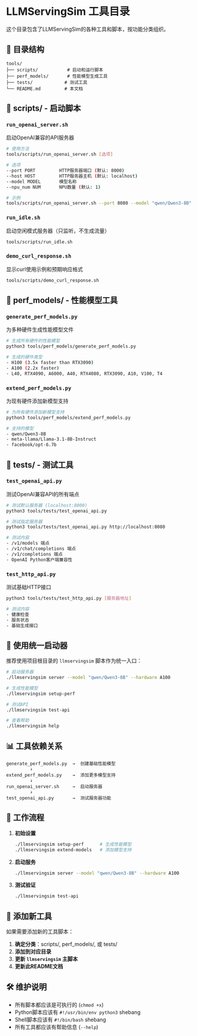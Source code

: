 # LLMServingSim 工具目录

这个目录包含了LLMServingSim的各种工具和脚本，按功能分类组织。

## 📁 目录结构

```
tools/
├── scripts/           # 启动和运行脚本
├── perf_models/       # 性能模型生成工具
├── tests/            # 测试工具
└── README.md         # 本文档
```

## 🚀 scripts/ - 启动脚本

### `run_openai_server.sh`
启动OpenAI兼容的API服务器

```bash
# 使用方法
tools/scripts/run_openai_server.sh [选项]

# 选项
--port PORT         HTTP服务器端口 (默认: 8000)
--host HOST         HTTP服务器主机 (默认: localhost)  
--model MODEL       模型名称
--npu_num NUM       NPU数量 (默认: 1)

# 示例
tools/scripts/run_openai_server.sh --port 8080 --model "qwen/Qwen3-8B" --hardware A100
```

### `run_idle.sh`
启动空闲模式服务器（只监听，不生成流量）

```bash
tools/scripts/run_idle.sh
```

### `demo_curl_response.sh`
显示curl使用示例和预期响应格式

```bash
tools/scripts/demo_curl_response.sh
```

## 🔧 perf_models/ - 性能模型工具

### `generate_perf_models.py`
为多种硬件生成性能模型文件

```bash
# 生成所有硬件的性能模型
python3 tools/perf_models/generate_perf_models.py

# 生成的硬件类型
- H100 (3.5x faster than RTX3090)
- A100 (2.2x faster)
- L40, RTX4090, A6000, A40, RTX4080, RTX3090, A10, V100, T4
```

### `extend_perf_models.py`
为现有硬件添加新模型支持

```bash
# 为所有硬件添加新模型支持
python3 tools/perf_models/extend_perf_models.py

# 支持的模型
- qwen/Qwen3-8B
- meta-llama/Llama-3.1-8B-Instruct  
- facebook/opt-6.7b
```

## 🧪 tests/ - 测试工具

### `test_openai_api.py`
测试OpenAI兼容API的所有端点

```bash
# 测试默认服务器 (localhost:8000)
python3 tools/tests/test_openai_api.py

# 测试指定服务器
python3 tools/tests/test_openai_api.py http://localhost:8080

# 测试内容
- /v1/models 端点
- /v1/chat/completions 端点
- /v1/completions 端点
- OpenAI Python客户端兼容性
```

### `test_http_api.py`
测试基础HTTP接口

```bash
python3 tools/tests/test_http_api.py [服务器地址]

# 测试内容
- 健康检查
- 服务状态
- 基础生成接口
```

## 🎯 使用统一启动器

推荐使用项目根目录的 `llmservingsim` 脚本作为统一入口：

```bash
# 启动服务器
./llmservingsim server --model "qwen/Qwen3-8B" --hardware A100

# 生成性能模型
./llmservingsim setup-perf

# 测试API
./llmservingsim test-api

# 查看帮助
./llmservingsim help
```

## 📊 工具依赖关系

```
generate_perf_models.py  →  创建基础性能模型
         ↓
extend_perf_models.py    →  添加更多模型支持
         ↓
run_openai_server.sh     →  启动服务器
         ↓
test_openai_api.py       →  测试服务器功能
```

## 🔄 工作流程

1. **初始设置**
   ```bash
   ./llmservingsim setup-perf      # 生成性能模型
   ./llmservingsim extend-models   # 添加模型支持
   ```

2. **启动服务**
   ```bash
   ./llmservingsim server --model "qwen/Qwen3-8B" --hardware A100
   ```

3. **测试验证**
   ```bash
   ./llmservingsim test-api
   ```

## 📝 添加新工具

如果需要添加新的工具脚本：

1. **确定分类**：scripts/, perf_models/, 或 tests/
2. **添加到对应目录**
3. **更新 `llmservingsim` 主脚本**
4. **更新此README文档**

## 🛠️ 维护说明

- 所有脚本都应该是可执行的 (`chmod +x`)
- Python脚本应该有 `#!/usr/bin/env python3` shebang
- Shell脚本应该有 `#!/bin/bash` shebang
- 所有工具都应该有帮助信息 (`--help`)

